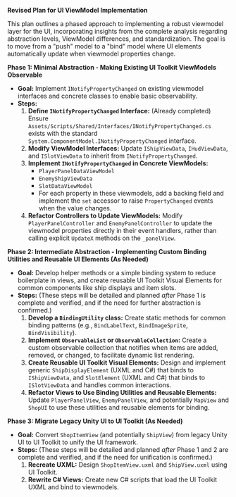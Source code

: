 **Revised Plan for UI ViewModel Implementation**

This plan outlines a phased approach to implementing a robust viewmodel layer for the UI, incorporating insights from the complete analysis regarding abstraction levels, ViewModel differences, and standardization. The goal is to move from a "push" model to a "bind" model where UI elements automatically update when viewmodel properties change.

**Phase 1: Minimal Abstraction - Making Existing UI Toolkit ViewModels Observable**

*   **Goal:** Implement `INotifyPropertyChanged` on existing viewmodel interfaces and concrete classes to enable basic observability.
*   **Steps:**
    1.  **Define `INotifyPropertyChanged` Interface:** (Already completed) Ensure `Assets/Scripts/Shared/Interfaces/INotifyPropertyChanged.cs` exists with the standard `System.ComponentModel.INotifyPropertyChanged` interface.
    2.  **Modify ViewModel Interfaces:** Update `IShipViewData`, `IHudViewData`, and `ISlotViewData` to inherit from `INotifyPropertyChanged`.
    3.  **Implement `INotifyPropertyChanged` in Concrete ViewModels:**
        *   `PlayerPanelDataViewModel`
        *   `EnemyShipViewData`
        *   `SlotDataViewModel`
        *   For each property in these viewmodels, add a backing field and implement the `set` accessor to raise `PropertyChanged` events when the value changes.
    4.  **Refactor Controllers to Update ViewModels:** Modify `PlayerPanelController` and `EnemyPanelController` to update the viewmodel properties directly in their event handlers, rather than calling explicit `UpdateX` methods on the `_panelView`.

**Phase 2: Intermediate Abstraction - Implementing Custom Binding Utilities and Reusable UI Elements (As Needed)**

*   **Goal:** Develop helper methods or a simple binding system to reduce boilerplate in views, and create reusable UI Toolkit Visual Elements for common components like ship displays and item slots.
*   **Steps:** (These steps will be detailed and planned *after* Phase 1 is complete and verified, and if the need for further abstraction is confirmed.)
    1.  **Develop a `BindingUtility` class:** Create static methods for common binding patterns (e.g., `BindLabelText`, `BindImageSprite`, `BindVisibility`).
    2.  **Implement `ObservableList` or `ObservableCollection`:** Create a custom observable collection that notifies when items are added, removed, or changed, to facilitate dynamic list rendering.
    3.  **Create Reusable UI Toolkit Visual Elements:** Design and implement generic `ShipDisplayElement` (UXML and C#) that binds to `IShipViewData`, and `SlotElement` (UXML and C#) that binds to `ISlotViewData` and handles common interactions.
    4.  **Refactor Views to Use Binding Utilities and Reusable Elements:** Update `PlayerPanelView`, `EnemyPanelView`, and potentially `MapView` and `ShopUI` to use these utilities and reusable elements for binding.

**Phase 3: Migrate Legacy Unity UI to UI Toolkit (As Needed)**

*   **Goal:** Convert `ShopItemView` (and potentially `ShipView`) from legacy Unity UI to UI Toolkit to unify the UI framework.
*   **Steps:** (These steps will be detailed and planned *after* Phase 1 and 2 are complete and verified, and if the need for unification is confirmed.)
    1.  **Recreate UXML:** Design `ShopItemView.uxml` and `ShipView.uxml` using UI Toolkit.
    2.  **Rewrite C# Views:** Create new C# scripts that load the UI Toolkit UXML and bind to viewmodels.